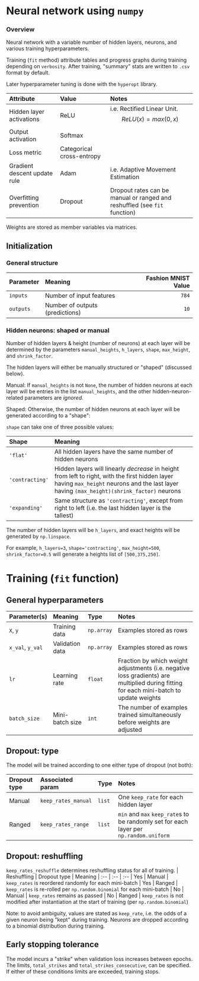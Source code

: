 # Neural network using `numpy`

### Overview

Neural network with a variable number of hidden layers, neurons, and various training hyperparameters.

Training (`fit` method) attribute tables and progress graphs during training depending on `verbosity`. After training, "summary" stats are written to `.csv` format by default.

Later hyperparameter tuning is done with the `hyperopt` library.

Attribute | Value | Notes
:-- | :-- | :--
Hidden layer activations | ReLU | i.e. Rectified Linear Unit. $$ReLU(x) = max(0,x)$$
Output activation | Softmax | 
Loss metric | Categorical cross-entropy
Gradient descent update rule | Adam | i.e. Adaptive Movement Estimation
Overfitting prevention | Dropout | Dropout rates can be manual or ranged and reshuffled (see `fit` function)

Weights are stored as member variables via matrices.

## Initialization
### General structure
Parameter | Meaning | Fashion MNIST Value
:-- | :-- | --:
`inputs` | Number of input features | `784`
`outputs` | Number of outputs (predictions) | `10`

### Hidden neurons: shaped or manual

Number of hidden layers & height (number of neurons) at each layer will be determined by the  parameters `manual_heights`, `h_layers`, `shape`, `max_height`, and `shrink_factor`.

The hidden layers will either be manually structured or "shaped" (discussed below).

Manual: If `manual_heights` is not `None`, the number of hidden neurons at each layer will be entries in the list `manual_heights`, and the other hidden-neuron-related parameters are _ignored_.

Shaped: Otherwise, the number of hidden neurons at each layer will be generated according to a "shape":

`shape` can take one of three possible values:

Shape | Meaning
:-- | :--
`'flat'` | All hidden layers have the same number of hidden neurons
`'contracting'` | Hidden layers will linearly _decrease_ in height from left to right, with the first hidden layer having `max_height` neurons and the last layer having `(max_height)(shrink_factor)` neurons
`'expanding'` | Same structure as `'contracting'`, except from right to left (i.e. the last hidden layer is the tallest)

The number of hidden layers will be `h_layers`, and exact heights will be generated by `np.linspace`.

For example, `h_layers=3`, `shape='contracting'`, `max_height=500`, `shrink_factor=0.5` will generate a heights list of `[500,375,250]`.



# Training (`fit` function)

## General hyperparameters
| Parameter(s) | Meaning | Type | Notes
| :-- | :-- | :-- | :--
| `X`, `y` | Training data | `np.array` | Examples stored as rows
| `x_val`, `y_val` | Validation data | `np.array` | Examples stored as rows
| `lr` | Learning rate | `float` | Fraction by which weight adjustments (i.e. negative loss gradients) are multiplied during fitting for each mini-batch to update weights
| `batch_size` | Mini-batch size | `int` | The number of examples trained simultaneously before weights are adjusted


## Dropout: type
The model will be trained according to one either type of dropout (not both):

| Dropout type | Associated param | Type | Notes
| :-- | :-- | :-- | :--
| Manual | `keep_rates_manual` | `list` | One `keep_rate` for each hidden layer
| Ranged | `keep_rates_range` | `list` | `min` and `max` `keep_rate`s to be randomly set for each layer per `np.random.uniform`

## Dropout: reshuffling
`keep_rates_reshuffle` determines reshuffling status for all of training.
| Reshuffling | Dropout type | Meaning
| :-- | :-- | :--
| Yes | Manual | `keep_rates` is reordered randomly for each mini-batch
| Yes | Ranged | `keep_rates` is re-rolled per `np.random.binomial` for each mini-batch
| No  | Manual | `keep_rates` remains as passed
| No  | Ranged | `keep_rates` is not modified after instantiation at the start of training (per `np.random.binomial`)

Note: to avoid ambiguity, values are stated as `keep_rate`, i.e. the odds of a given neuron being "kept" during training.  Neurons are dropped according to a binomial distribution during training.


## Early stopping tolerance

The model incurs a "strike" when validation loss increases between epochs.  The limits, `total_strikes` and `total_strikes_consecutive`, can be specified.  If either of these conditions limits are exceeded, training stops.
